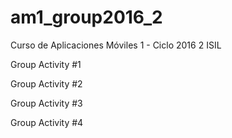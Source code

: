 # am1_group2016_2
Curso de Aplicaciones Móviles 1 - Ciclo 2016 2 ISIL

Group Activity #1

Group Activity #2

Group Activity #3

Group Activity #4
